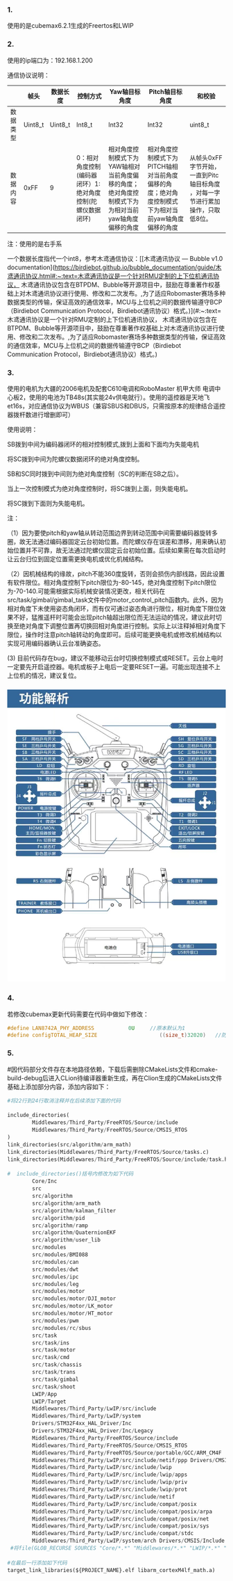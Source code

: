 ### 1.

使用的是cubemax6.2.1生成的Freertos和LWIP

### 2.

使用的ip端口为：192.168.1.200

通信协议说明：

|          | 帧头    | 数据长度 | 控制方式                                                   | Yaw轴目标角度                                                | Pitch轴目标角度                                              | 和校验                                                       |
| -------- | ------- | -------- | ---------------------------------------------------------- | ------------------------------------------------------------ | ------------------------------------------------------------ | ------------------------------------------------------------ |
| 数据类型 | Uint8_t | Uint8_t  | Int8_t                                                     | Int32                                                        | Int32                                                        | uint8_t                                                      |
| 数据内容 | 0xFF    | 9        | 0：相对角度控制(编码器闭环）1:绝对角度控制(陀螺仪数据闭环) | 相对角度控制模式下为YAW轴相对当前角度偏移的角度；绝对角度控制模式下为为相对当前yaw轴角度偏移的角度 | 相对角度控制模式下为PITCH轴相对当前角度偏移的角度；绝对角度控制模式下为相对当前yaw轴角度偏移的角度 | 从帧头0xFF字节开始，一直到Pitc轴目标角度 ，对每一字节进行累加操作，只取低8位。 |



注：使用的是右手系

一个数据长度指代一个int8，参考木鸢通信协议：[[木鸢通讯协议 — Bubble v1.0 documentation](https://birdiebot.github.io/bubble_documentation/guide/木鸢通讯协议.html#:~:text=木鸢通讯协议是一个针对RMU定制的上下位机通讯协议， 木鸢通讯协议包含在BTPDM、Bubble等开源项目中，鼓励在尊重著作权基础上对木鸢通讯协议进行使用、修改和二次发布。,为了适应Robomaster赛场多种数据类型的传输，保证高效的通信效率，MCU与上位机之间的数据传输遵守BCP（Birdiebot Communication Protocol，Birdiebot通讯协议）格式。)](#:~:text=木鸢通讯协议是一个针对RMU定制的上下位机通讯协议， 木鸢通讯协议包含在BTPDM、Bubble等开源项目中，鼓励在尊重著作权基础上对木鸢通讯协议进行使用、修改和二次发布。,为了适应Robomaster赛场多种数据类型的传输，保证高效的通信效率，MCU与上位机之间的数据传输遵守BCP（Birdiebot Communication Protocol，Birdiebot通讯协议）格式。)

### 3.

使用的电机为大疆的2006电机及配套C610电调和RoboMaster 机甲大师 电调中心板2，使用的电池为TB48s(其实能24v供电就行）。使用的遥控器是天地飞et16s，对应通信协议为WBUS（兼容SBUS和DBUS，只需按原本的规律结合遥控器拨杆数进行增删即可）

使用说明：

SB拨到中间为编码器闭环的相对控制模式,拨到上面和下面均为失能电机

将SC拨到中间为陀螺仪数据闭环的绝对角度控制。

SB和SC同时拨到中间则为绝对角度控制（SC的判断在SB之后）。

当上一次控制模式为绝对角度控制时，将SC拨到上面，则失能电机。

将SC拨到下面则为失能电机。

注：

（1）因为要使pitch和yaw轴从转动范围边界到转动范围中间需要编码器旋转多圈，故无法通过编码器固定云台初始位置。而陀螺仪存在误差和漂移，用来确认初始位置并不可靠，故无法通过陀螺仪固定云台初始位置。后续如果需在每次启动时让云台归位到固定位置需更换电机或优化机械结构。

（2）因机械结构的缘故，pitch不能360度旋转，否则会损伤内部线路，因此设置有软件限位。相对角度控制下pitch限位为-80-145，绝对角度控制下pitch限位为-70-140.可能需根据实际机械安装情况更改，相关代码在src/task/gimbal/gimbal_task文件中的motor_control_pitch函数内。此外，因为相对角度下未使用姿态角闭环，而有仅可通过姿态角进行限位，相对角度下限位效果不好，猛推遥杆时可能会出现pitch轴超出限位而无法运动的情况，建议此时切换至绝对角度下调整位置再切换回相对角度进行控制。实际上以注释掉相对角度下限位，操作时注意pitch轴转动的角度即可。后续可能更换电机或修改机械结构以实现可用编码器确认云台准确姿态。

(3) 目前代码存在bug，建议不能移动云台时切换控制模式或RESET。云台上电时一定要先开启遥控器。电机或板子上电后一定要RESET一遍。可能出现连接不上上位机的情况，建议复位。



### ![img](et16s示意图.jpeg)

### 4.

若修改cubemax更新代码需要在代码中做如下修改：

```c
#define LAN8742A_PHY_ADDRESS           0U     //原本默认为1
#define configTOTAL_HEAP_SIZE                    ((size_t)32020)   //防止heap不够用
```

### 5.

#因代码部分文件存在本地路径依赖，下载后需删除CMakeLists文件和cmake-build-debug后进入CLion待编译器重新生成，再在Clion生成的CMakeLists文件基础上添加部分内容，添加内容如下：

```python
#将22行到24行取消注释并在后续添加下面的代码

include_directories(
        Middlewares/Third_Party/FreeRTOS/Source/include
        Middlewares/Third_Party/FreeRTOS/Source/CMSIS_RTOS
)
link_directories(src/algorithm/arm_math)
link_directories(Middlewares/Third_Party/FreeRTOS/Source/tasks.c)
link_directories(Middlewares/Third_Party/FreeRTOS/Source/include/task.h)

#  include_directories()括号内修改为如下代码
        Core/Inc
        src
        src/algorithm
        src/algorithm/arm_math
        src/algorithm/kalman_filter
        src/algorithm/pid
        src/algorithm/ramp
        src/algorithm/QuaternionEKF
        src/algorithm/user_lib
        src/modules
        src/modules/BMI088
        src/modules/can
        src/modules/dwt
        src/modules/ipc
        src/modules/leg
        src/modules/motor
        src/modules/motor/DJI_motor
        src/modules/motor/LK_motor
        src/modules/motor/HT_motor
        src/modules/pwm
        src/modules/rc/sbus
        src/task
        src/task/ins
        src/task/motor
        src/task/cmd
        src/task/chassis
        src/task/trans
        src/task/gimbal
        src/task/shoot
        LWIP/App
        LWIP/Target 
        Middlewares/Third_Party/LwIP/src/include 
        Middlewares/Third_Party/LwIP/system 
        Drivers/STM32F4xx_HAL_Driver/Inc 
        Drivers/STM32F4xx_HAL_Driver/Inc/Legacy 
        Middlewares/Third_Party/FreeRTOS/Source/include 
        Middlewares/Third_Party/FreeRTOS/Source/CMSIS_RTOS 
        Middlewares/Third_Party/FreeRTOS/Source/portable/GCC/ARM_CM4F 
        Middlewares/Third_Party/LwIP/src/include/netif/ppp Drivers/CMSIS/Device/ST/STM32F4xx/Include 
        Middlewares/Third_Party/LwIP/src/include/lwip 
        Middlewares/Third_Party/LwIP/src/include/lwip/apps 
        Middlewares/Third_Party/LwIP/src/include/lwip/priv 
        Middlewares/Third_Party/LwIP/src/include/lwip/prot 
        Middlewares/Third_Party/LwIP/src/include/netif 
        Middlewares/Third_Party/LwIP/src/include/compat/posix 
        Middlewares/Third_Party/LwIP/src/include/compat/posix/arpa 
        Middlewares/Third_Party/LwIP/src/include/compat/posix/net 
        Middlewares/Third_Party/LwIP/src/include/compat/posix/sys 
        Middlewares/Third_Party/LwIP/src/include/compat/stdc 
        Middlewares/Third_Party/LwIP/system/arch Drivers/CMSIS/Include
 #将file(GLOB_RECURSE SOURCES "Core/*.*" "Middlewares/*.*" "LWIP/*.*" "Drivers/*.*" )修改为file(GLOB_RECURSE SOURCES "Core/*.*" "Middlewares/*.*" "LWIP/*.*" "Drivers/*.*" "src/*.*")

#在最后一行添加如下代码
target_link_libraries(${PROJECT_NAME}.elf libarm_cortexM4lf_math.a)

```

